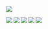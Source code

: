 <img class="img-container" src="https://github.com/cronos-hash/cronos-hash/blob/main/profilegif.gif">



<p class="img-container">
  <img src="https://img.shields.io/badge/Linux-Arch-292e33?style=flat-square&logo=Arch-Linux&logoColor=ffffff">
  <img src="https://img.shields.io/badge/VS Code-292e33?style=flat-square&logo=PyCharm&logoColor=fff">
  <img src="https://img.shields.io/badge/BROWSER-Librewolf-292e33?style=flat-square&logo=Microsoft-Edge">
  <img src="https://img.shields.io/badge/BROWSER-Tor-292e33?style=flat-square&logo=Tor-Project">
  <img src="https://img.shields.io/badge/Python-292e33?style=flat-square&logo=Python">

</p>
